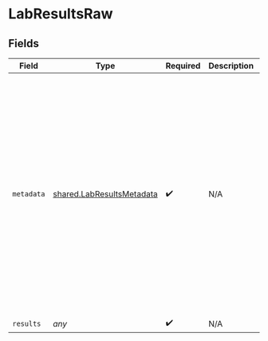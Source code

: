 # LabResultsRaw


## Fields

| Field                                                                                                                                                                                                                                                                                                                            | Type                                                                                                                                                                                                                                                                                                                             | Required                                                                                                                                                                                                                                                                                                                         | Description                                                                                                                                                                                                                                                                                                                      | Example                                                                                                                                                                                                                                                                                                                          |
| -------------------------------------------------------------------------------------------------------------------------------------------------------------------------------------------------------------------------------------------------------------------------------------------------------------------------------- | -------------------------------------------------------------------------------------------------------------------------------------------------------------------------------------------------------------------------------------------------------------------------------------------------------------------------------- | -------------------------------------------------------------------------------------------------------------------------------------------------------------------------------------------------------------------------------------------------------------------------------------------------------------------------------- | -------------------------------------------------------------------------------------------------------------------------------------------------------------------------------------------------------------------------------------------------------------------------------------------------------------------------------- | -------------------------------------------------------------------------------------------------------------------------------------------------------------------------------------------------------------------------------------------------------------------------------------------------------------------------------- |
| `metadata`                                                                                                                                                                                                                                                                                                                       | [shared.LabResultsMetadata](../../../sdk/models/shared/labresultsmetadata.md)                                                                                                                                                                                                                                                    | :heavy_check_mark:                                                                                                                                                                                                                                                                                                               | N/A                                                                                                                                                                                                                                                                                                                              | {<br/>"age": 19,<br/>"dob": "18/08/1993",<br/>"clia_number": "12331231",<br/>"patient": "Bob Smith",<br/>"provider": "Dr. Jack Smith",<br/>"laboratory": "Quest Diagnostics",<br/>"date_reported": "2020-01-01",<br/>"date_collected": "2022-02-02",<br/>"specimen_number": "123131",<br/>"date_received": "2022-01-01",<br/>"status": "final",<br/>"interpretation": "normal"<br/>} |
| `results`                                                                                                                                                                                                                                                                                                                        | *any*                                                                                                                                                                                                                                                                                                                            | :heavy_check_mark:                                                                                                                                                                                                                                                                                                               | N/A                                                                                                                                                                                                                                                                                                                              |                                                                                                                                                                                                                                                                                                                                  |